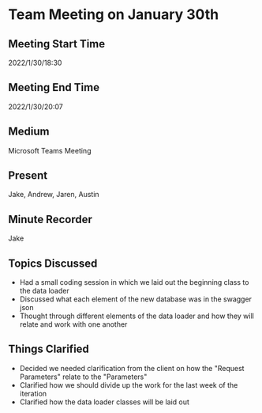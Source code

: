 # Team Meeting on January 30th
## Meeting Start Time
2022/1/30/18:30

## Meeting End Time
2022/1/30/20:07

## Medium
Microsoft Teams Meeting

## Present
Jake, Andrew, Jaren, Austin

## Minute Recorder
Jake

## Topics Discussed
<ul>
    <li>Had a small coding session in which we laid out the beginning class to the data loader
    <li>Discussed what each element of the new database was in the swagger json
    <li>Thought through different elements of the data loader and how they will relate and work with one another
</ul>

## Things Clarified
<ul>
    <li>Decided we needed clarification from the client on how the "Request Parameters" relate to the "Parameters"
    <li>Clarified how we should divide up the work for the last week of the iteration
    <li>Clarified how the data loader classes will be laid out
</ul>